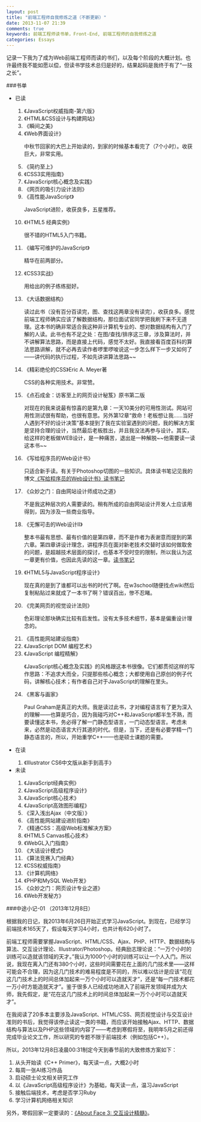 ```yaml
---
layout: post
title: "前端工程师自我修炼之道（不断更新）"
date: 2013-11-07 21:39
comments: true
keywords: 前端工程师读书单，Front-End, 前端工程师的自我修炼之道
categories: Essays
---
```

<span class="first">记</span>录一下我为了成为Web前端工程师而读的书们，以及每个阶段的大概计划。也许最终我不能如愿以偿，但读书学技术总归是好的，结果起码是我终于有了“一技之长”。

###书单

<ul>
	<li>已读</li>
		<ol>
			<li>《JavaScript权威指南-第六版》</li>
			<li>《HTML&amp;CSS设计与构建网站》</li>
			<li>《瞬间之美》</li>
			<li>《Web界面设计》</li>
				<p>中秋节回家的大巴上开始读的，到家的时候基本看完了（7个小时）。收获巨大，非常实用。</p>
			<li>《简约至上》</li>
			<li>《CSS3实用指南》</li>
			<li>《JavaScript核心概念及实践》</li>
<!-- more --> 
			<li>《网页的吸引力设计法则》</li>
			<li>《高性能JavaScript》</li>
				<p>JavaScript进阶，收获良多，五星推荐。</p>
			<li>《HTML5 经典实例》</li>
				<p>很不错的HTML5入门书籍。</p>
			<li>《编写可维护的JavaScript》</li>
				<p>精华在前两部分。</p>
			<li>《CSS3实战》</li>
				<p>用给出的例子练练挺好。</p>
			<li>《大话数据结构》</li>
				<p>读过此书（没有百分百读完，图、查找这两章没有读完），收获良多。感觉前端工程师确实应该了解数据结构，那位面试官同学把我刷下来不无道理。这本书的确非常适合我这种非计算机专业的、想对数据结构有入门了解的人读。此书也有不足之处：在图/查找/排序这三章，涉及算法时，并不讲解算法思路，而是直接上代码，感觉不太好。我直接看百度百科的算法思路讲解，就不必再去读作者啰里啰唆说这一步怎么样下一步又如何了——讲代码的执行过程，不如先讲讲算法思路~~</p>
			<li>《精彩绝伦的CSS》Eric A. Meyer著</li>
			<p>CSS的各种实用技术。非常赞。</p>
			<li>《点石成金：访客至上的网页设计秘笈》原书第二版</li>
			<p>对现在的我来说最有惊喜的是第九章：一天10美分的可用性测试。网站可用性测试很有帮助，也很有意思。另外第12章“救命！老板想让我……当好人遇到不好的设计决策”基本提到了我在实验室遇到的问题，我的解决方案是坚持合理的设计，当然最后老板胜出，并且我没法再参与设计。其实，给这样的老板做WEB设计，是一种痛苦，退出是一种解脱~~他需要读一读这本书~~</p>
			<li>《写给程序员的Web设计书》</li><p>只适合新手读。有关于Photoshop切图的一些知识。具体读书笔记见我的博文<a href="/blog/2013/11/19/reading-notes-on-book-web-design-for-developers/" target="_blank">《写给程序员的Web设计书》读书笔记</a></p>
			<li>《众妙之门：自由网站设计师成功之道》</li>
			<p>不是我这种层次的人需要读的。稍有所成的自由网站设计开发人士应该用得到，因为涉及一些商业指导。</p>
			<li>《无懈可击的Web设计II》</li>
			<p>整本书最有思想、最有价值的是第四章，而不是作者为表谢意而提到的第六章。第四章讲设计理念，讲程序员在面对新老技术交替时该如何做取舍的问题，是超越技术层面的探讨，也基本不受时空的限制，所以我认为这一章更有价值，也因此先读的这一章。<a href=" http://zilong-thu.github.io/blog/2013/11/24/reading-notes-on-book-more-bulletproff-web-design-with-css/ ">读书笔记</a></p>
			<li>《HTML5与JavaScript程序设计》</li>
			<p>现在真的是到了谁都可以出书的时代了啊。在w3school随便找点wiki然后复制粘贴过来就成了一本书了啊？错误百出，惨不忍睹。</p>
			<li>《完美网页的视觉设计法则》</li>
			<p>色彩理论那块确实比较有启发性。没有太多技术细节，基本是偏重设计理念的。</p>
			<li>《高性能网站建设指南》</li>
			<li>《JavaScript DOM 编程艺术》</li>
			<li>《JavaScript 编程精解》</li>
			<p>《JavaScript核心概念及实践》的风格跟这本书很像。它们都贯彻这样的写作思路：不追求大而全，只提那些核心概念；大都使用自己原创的例子代码，讲解核心技术；有作者自己对于JavaScript的理解在里头。</p>
			<li>《黑客与画家》</li>
			<p>Paul Graham是真正的大师。我是读过此书，才对编程语言有了更为深入的理解——也算是巧合，因为我碰巧对C++和JavaScript都半生不熟，而要读懂这本书，务必得了解一门静态型语言，一门动态型语言。考虑未来，必然是动态语言大行其道的时代。但是，当下，还是有必要学精一门静态语言的，所以，开始重学C++——也是硕士课题的需要。</p>
		</ol>
	<li>在读</li>
	<ol>
		<li>《Illustrator CS6中文版从新手到高手》</li>
	</ol>
	<li>未读</li>
	<ol>
		<li>《JavaScript经典实例》</li>
		<li>《JavaScript高级程序设计》</li>
		<li>《JavaScript核心技术》</li>
		<li>《JavaScript高效图形编程》</li>
		<li>《深入浅出Ajax（中文版）》</li>
		<li>《高性能网站建设进阶指南》</li>
		<li>《精通CSS：高级Web标准解决方案》</li>
		<li>《HTML5 Canvas核心技术》</li>
		<li>《WebGL入门指南》</li>
		<li>《大话设计模式》</li>
		<li>《算法竞赛入门经典》</li>
		<li>《CSS权威指南》</li>
		<li>《计算机网络》</li>
		<li>《PHP和MySQL Web开发》</li>
		<li>《众妙之门：网页设计专业之道》</li>
		<li>《Web开发秘方》</li>
	</ol>
</ul>

###中途小记-01
（2013年12月8日）

根据我的日记，我2013年6月26日开始正式学习JavaScript。到现在，已经学习前端技术165天了，假设每天学习4小时，也共计有620小时了。

前端工程师需要掌握JavaScript、HTML/CSS、Ajax、PHP、HTTP、数据结构与算法、交互设计理论、Illustrator/Photoshop。经典励志理论说：“一万个小时的训练可以造就该领域的天才。”我认为1000个小时的训练可以让一个人入门。所以说，我现在离入门还有380个小时，这些时间需要花在上面的几门技术里——这样可能会不合理，因为这几门技术的难易程度是不同的，所以难以估计是应该“花在这几门技术上的时间总体加起来一万个小时可以造就天才”，还是“每一门技术都花一万小时方能造就天才”。鉴于很多人已经成功地进入了前端开发领域并成为大师，我先假定，是“花在这几门技术上的时间总体加起来一万个小时可以造就天才”。

在我阅读了20多本主要涉及JavaScript、HTML/CSS、网页视觉设计与交互设计准则的书后，我觉得该停止读这一类的书籍，而应该开始接触Ajax、HTTP、数据结构与算法以及PHP这些领域的内容了——考虑到寒假将至，我明年5月之前还得完成毕业论文工作，所以研究的专题不限于前端技术（例如包括C++）。

所以，2013年12月8日凌晨00:31制定今天到春节前的大致修炼方案如下：

<ol>
<li>从头开始读《C++ Primer》，每天读一点，大概2小时</li>
<li>每周一张AI练习作品</li>
<li>启动硕士论文相关研究工作</li>
<li>以《JavaScript高级程序设计》为基础，每天读一点，温习JavaScript</li>
<li>接触后端技术，考虑是否学习Ruby</li>
<li>学习计算机网络相关知识</li>
</ol>

另外，寒假回家一定要读的：<a href="http://book.douban.com/subject/10557282/" class="douban_book" target="_blank" name="10557282">《About Face 3: 交互设计精髓》</a>。